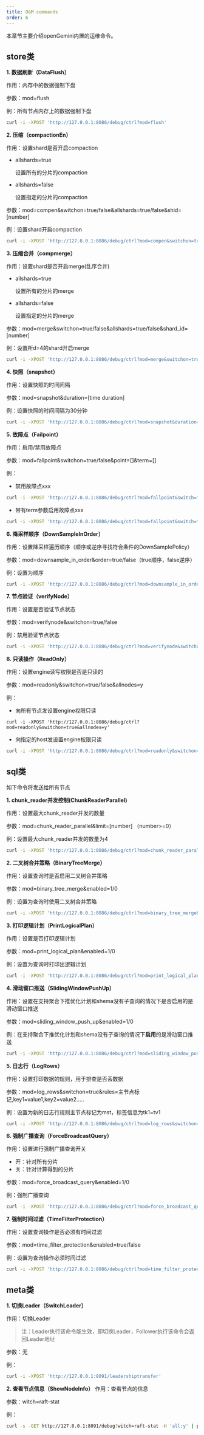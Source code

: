 ```yaml
---
title: O&M commands
order: 6
---
```


本章节主要介绍openGemini内置的运维命令。

## store类

**1. 数据刷新（DataFlush）**

作用：内存中的数据强制下盘

参数：mod=flush

例：所有节点内存上的数据强制下盘

  ```bash
  curl -i -XPOST 'http://127.0.0.1:8086/debug/ctrl?mod=flush'
  ```

**2. 压缩（compactionEn）**

作用：设置shard是否开启compaction

  - allshards=true

     设置所有的分片的compaction

  - allshards=false

     设置指定的分片的compaction

参数：mod=compen&switchon=true/false&allshards=true/false&shid=[number]

例：设置shard开启compaction

  ```bash
  curl -i -XPOST 'http://127.0.0.1:8086/debug/ctrl?mod=compen&switchon=true&allshards=true'
  ```

**3. 压缩合并（compmerge）**

作用：设置shard是否开启merge(乱序合并)

  - allshards=true

     设置所有的分片的merge

  - allshards=false

     设置指定的分片的merge

参数：mod=merge&switchon=true/false&allshards=true/false&shard_id=[number]

例：设置所d=4的shard开启merge

  ```bash
  curl -i -XPOST 'http://127.0.0.1:8086/debug/ctrl?mod=merge&switchon=true&allshards=false&shard_id=4'
  ```

**4. 快照（snapshot）**

作用：设置快照的时间间隔

参数：mod=snapshot&duration=[time duration]

例：设置快照的时间间隔为30分钟

  ```bash
  curl -i -XPOST 'http://127.0.0.1:8086/debug/ctrl?mod=snapshot&duration=30m'
  ```

**5. 故障点（Failpoint）**

作用：启用/禁用故障点

参数：mod=fallpoint&switchon=true/false&point=[]&term=[]

例：

  - 禁用故障点xxx

  ```bash
  curl -i -XPOST 'http://127.0.0.1:8086/debug/ctrl?mod=fallpoint&switch=false&point=xxx'
  ```

  - 带有term参数启用故障点xxx

  ```bash
  curl -i -XPOST 'http://127.0.0.1:8086/debug/ctrl?mod=fallpoint&switch=true&point=xxx&term=xxx'
  ```

**6. 降采样顺序（DownSampleInOrder）**

作用：设置降采样遍历顺序（顺序或逆序寻找符合条件的DownSamplePolicy）

参数：mod=downsample_in_order&order=true/false（true顺序，false逆序）

例：设置为顺序

  ```bash
  curl -i -XPOST 'http://127.0.0.1:8086/debug/ctrl?mod=downsample_in_order&order=true'
  ```

**7. 节点验证（verifyNode）**

作用：设置是否验证节点状态

参数：mod=verifynode&switchon=true/false

例：禁用验证节点状态

  ```bash
  curl -i -XPOST 'http://127.0.0.1:8086/debug/ctrl?mod=verifynode&switchon=false'
  ```

**8. 只读操作（ReadOnly）**

作用：设置engine读写权限是否是只读的

参数：mod=readonly&switchon=true/false&allnodes=y

例：

  - 向所有节点发设置engine权限只读

  ```
  curl -i -XPOST 'http://127.0.0.1:8086/debug/ctrl?mod=readonly&switchon=true&allnodes=y'
  ```

  - 向指定的host发设置engine权限只读

  ```bash
  curl -i -XPOST 'http://127.0.0.1:8086/debug/ctrl?mod=readonly&switchon=true&host=127.0.0.1
  ```

## sql类

如下命令将发送给所有节点  

**1. chunk_reader并发控制(ChunkReaderParallel)**

作用：设置最大chunk_reader并发的数量

参数：mod=chunk_reader_parallel&limit=[number]  （number>=0）

例：设置最大chunk_reader并发的数量为4

  ```bash
  curl -i -XPOST 'http://127.0.0.1:8086/debug/ctrl?mod=chunk_reader_parallel&limit=4'
  ```

**2. 二叉树合并策略（BinaryTreeMerge）**

作用：设置查询时是否启用二叉树合并策略

参数：mod=binary_tree_merge&enabled=1/0

例：设置为查询时使用二叉树合并策略

  ```bash
  curl -i -XPOST 'http://127.0.0.1:8086/debug/ctrl?mod=binary_tree_merge&enabled=1'
  ```

**3. 打印逻辑计划（PrintLogicalPlan）**

作用：设置是否打印逻辑计划

参数：mod=print_logical_plan&enabled=1/0

例：设置为查询时打印出逻辑计划

  ```bash
  curl -i -XPOST 'http://127.0.0.1:8086/debug/ctrl?mod=print_logical_plan&enabled=1'
  ```

**4. 滑动窗口推送（SlidingWindowPushUp）**

作用：设置在支持聚合下推优化计划和shema没有子查询的情况下是否启用的是滑动窗口推送

参数：mod=sliding_window_push_up&enabled=1/0

例：在支持聚合下推优化计划和shema没有子查询的情况下**启用**的是滑动窗口推送

  ```bash
  curl -i -XPOST 'http://127.0.0.1:8086/debug/ctrl?mod=sliding_window_push_up&enabled=1'
  ```

**5. 日志行（LogRows）**

作用：设置打印数据的规则，用于排查是否丢数据

参数：mod=log_rows&switchon=true&rules=主节点标记,key1=value1,key2=value2.....

例：设置为新的日志行规则主节点标记为mst，标签信息为tk1=tv1

  ```bash
  curl -i -XPOST 'http://127.0.0.1:8086/debug/ctrl?mod=log_rows&switchon=true&rules=mst,tk1=tv1'
  ```

**6. 强制广播查询（ForceBroadcastQuery）**

作用：设置进行强制广播查询开关

  - 开：针对所有分片
  - 关：针对计算得到的分片

参数：mod=force_broadcast_query&enabled=1/0

例：强制广播查询

  ```bash
  curl -i -XPOST 'http://127.0.0.1:8086/debug/ctrl?mod=force_broadcast_query&enabled=1'
  ```

**7. 强制时间过滤（TimeFilterProtection）**

作用：设置查询操作是否必须有时间过滤

参数：mod=time_filter_protection&enabled=true/false

例：设置为查询操作必须时间过滤

  ```bash
  curl -i -XPOST 'http://127.0.0.1:8086/debug/ctrl?mod=time_filter_protection&enabled=true'
  ```

## meta类

**1. 切换Leader（SwitchLeader）**

作用：切换Leader

> 注：Leader执行该命令能生效，即切换Leader，Follower执行该命令会返回Leader地址

参数：无

例：

```bash
curl -i -XPOST 'http://127.0.0.1:8091/leadershiptransfer'
```

**2. 查看节点信息（ShowNodeInfo）**
作用：查看节点的信息

参数：witch=raft-stat

例：

```bash
curl -s -GET http://127.0.0.1:8091/debug?witch=raft-stat -H 'all:y' | python -mjson.tool
```
